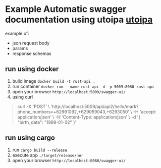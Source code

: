 # Example Automatic swagger documentation using utoipa [utoipa](https://github.com/juhaku/utoipa)
example of:
- json request body
- params
- response schemas

## run using docker
1. build image ```docker build -t rust-api .```
2. run container ```docker run --name rust-api -d -p 5009:8080 rust-api```
3. open your browser ```http://localhost:5009/swagger-ui/```
4. using curl
<blockquote>
curl -X 'POST' \
  'http://localhost:5009/api/api2/hello/mark?phone_numbers=+62891092,+629059043,+6293050' \
  -H 'accept: application/json' \
  -H 'Content-Type: application/json' \
  -d '{
  "birth_date": "1999-01-02"
}'
</blockquote>

## run using cargo
1. run ```cargo build --release```
2. execute app ```./target/release/ner```
3. open your browser ```http://localhost:8080/swagger-ui/```
